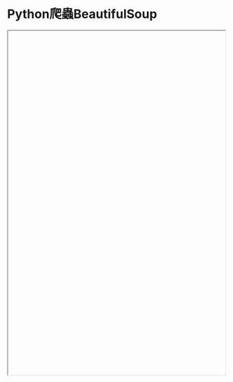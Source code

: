 # Python爬蟲BeautifulSoup



<iframe 
    width="100%"
        height="800px"
    src="data:text/html;charset=utf-8,
    <head><base target='_blank'/></head>
    <body><script src='https://gist.github.com/WingCH/620d9fde37599443e37c58b807375351.js'></script>
    </body>"/>

